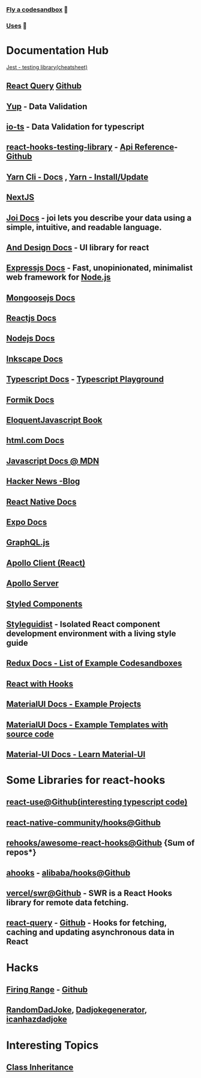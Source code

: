 ### [Fly a codesandbox](http://flycodesandbox.netlify.app/) 🚀

### [Uses](https://reverberate.ml/uses) 🎪

# **Documentation Hub**



[Jest - testing library(cheatsheet)](https://devhints.io/jest)

## [React Query](https://react-query.tanstack.com/docs/overview) [Github](https://github.com/tannerlinsley/react-query)

## [Yup](https://github.com/jquense/yup) - Data Validation

## [io-ts](https://gcanti.github.io/io-ts/) - Data Validation for typescript

## [react-hooks-testing-library](https://react-hooks-testing-library.com/) - [Api Reference](https://react-hooks-testing-library.com/reference/api)- [Github](https://github.com/testing-library/react-hooks-testing-library)

## [Yarn Cli - Docs](https://classic.yarnpkg.com/en/docs/cli/upgrade/) , [Yarn - Install/Update](https://classic.yarnpkg.com/en/docs/install/#windows-stable)

## [NextJS](https://nextjs.org/docs)

## [Joi Docs](https://github.com/sideway/joi/blob/master/API.md) - **joi** lets you describe your data using a simple, intuitive, and readable language.

## [And Design Docs](https://ant.design/docs/react/introduce) - UI library for react

## [Expressjs Docs](http://expressjs.com/) - Fast, unopinionated, minimalist web framework for [Node.js](https://nodejs.org/en/)

## [Mongoosejs Docs](https://mongoosejs.com/docs/guide.html)

## [Reactjs Docs](https://reactjs.org/docs/getting-started.html)

## [Nodejs Docs](https://nodejs.org/dist/latest-v12.x/docs/api/)

## [Inkscape Docs](https://inkscape.org/learn/tutorials/)

## [Typescript Docs](https://www.typescriptlang.org/docs/handbook/basic-types.html) - [Typescript Playground](https://www.typescriptlang.org/play?#code/Q)

## [Formik Docs](https://formik.org/docs/overview)

## [EloquentJavascript Book](https://eloquentjavascript.net/)

## [html.com Docs](https://html.com/)

## [Javascript Docs @ MDN](https://developer.mozilla.org/en-US/docs/Web/JavaScript)

## [Hacker News -Blog](https://news.ycombinator.com/)

## [React Native Docs](https://reactnative.dev/)

## [Expo Docs](https://docs.expo.io/)

## [GraphQL.js](https://graphql.org/graphql-js/)

## [Apollo Client (React)](https://www.apollographql.com/docs/react/get-started/)

## [Apollo Server](https://www.apollographql.com/docs/apollo-server/getting-started/)

## [Styled Components](https://styled-components.com/docs)

## [Styleguidist](https://react-styleguidist.js.org/docs/getting-started) - Isolated React component development environment with a living style guide

## [Redux Docs - List of Example Codesandboxes](https://redux.js.org/introduction/examples)

## [React with Hooks](https://reactwithhooks.netlify.app/)

## [MaterialUI Docs - Example Projects](https://material-ui.com/getting-started/example-projects/)

## [MaterialUI Docs - Example Templates with source code](https://material-ui.com/getting-started/templates/)

## [Material-UI Docs - Learn Material-UI](https://material-ui.com/getting-started/learn/)

# Some Libraries for react-hooks

## [react-use@Github(interesting typescript code)](https://github.com/streamich/react-use/tree/master/src)

## [react-native-community/hooks@Github](https://github.com/react-native-community/hooks)

## [rehooks/awesome-react-hooks@Github](rehooks/awesome-react-hooks) {Sum of repos*}

## [ahooks](ahooks.js.org)  - [alibaba/hooks@Github](https://github.com/alibaba/hooks/tree/master/packages/hooks/src)

## [vercel/swr@Github](vercel/swr) - SWR is a React Hooks library for remote data fetching.

## [react-query](https://react-query.tanstack.com/) - [Github](https://github.com/tannerlinsley/react-query) - Hooks for fetching, caching and updating asynchronous data in React

# Hacks

## [Firing Range](https://public-firing-range.appspot.com/) - [Github](https://github.com/google/firing-range)

## [RandomDadJoke](https://www.randomdadjoke.com/), [Dadjokegenerator](https://dadjokegenerator.com/), [icanhazdadjoke](https://icanhazdadjoke.com/)

# Interesting Topics

## [Class Inheritance](https://javascript.info/class-inheritance#super-internals-homeobject)